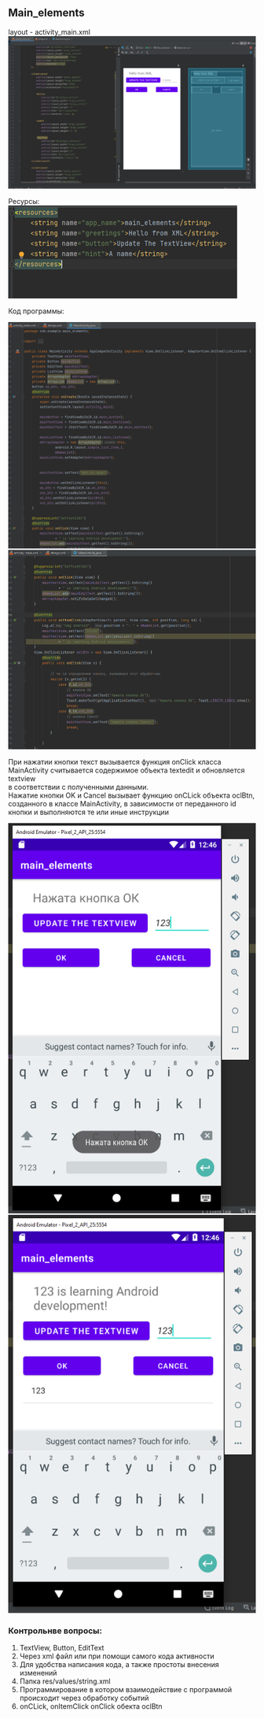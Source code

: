 ﻿
## Main_elements


layout - activity_main.xml
![](git-img/img.png)

Ресурсы:  
![](git-img/img_1.png)

Код программы:

![](git-img/img_2.png)
![](git-img/img_3.png) 

При нажатии кнопки текст вызывается функция onClick класса MainActivity считывается
содержимое объекта textedit и обновляется textview   
в соответствии с полученными данными.  
Нажатие кнопки OK и Cancel вызывает функцию onCLick объекта oclBtn, созданного в классе MainActivity,
в зависимости от переданного id кнопки и выполняются те или иные инструкции

![](git-img/img_4.png)
![](git-img/img_5.png)


### Контрольнве вопросы:

1. TextView, Button, EditText 
2. Через xml файл или при помощи самого кода активности
3. Для удобства написания кода, а также простоты внесения изменений
4. Папка res/values/string.xml
5. Программирование в котором взаимодействие с программой происходит через обработку событий 
6. onCLick, onItemClick onClick обекта oclBtn
